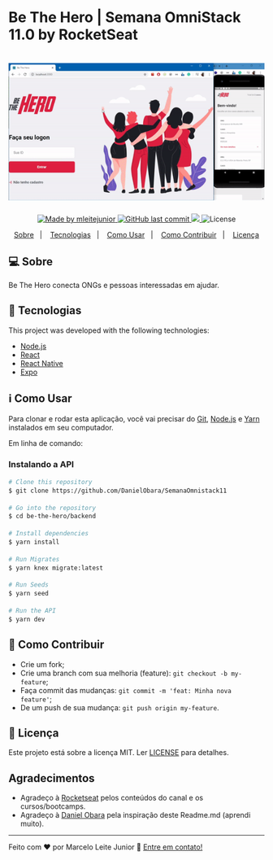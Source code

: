 # Be The Hero | Semana OmniStack 11.0 by RocketSeat

<h1 align="center">
    <img alt="BeTheHero" title="#BeTheHero" src=".github/preview.gif" width="640px"/>
</h1>

<p align="center">
	
  <a href="https://www.linkedin.com/in/marcelo-leite-junior-472a9313a/">
    <img alt="Made by mleitejunior" src="https://img.shields.io/badge/created%20by-mleitejunior-brightgreen">
  </a>

  <a href="https://github.com/mleitejunior/be-the-hero/commits/master">
    <img alt="GitHub last commit" src="https://img.shields.io/github/last-commit/mleitejunior/be-the-hero">
  </a>

<a aria-label="Completed" href="https://rocketseat.com.br/">
    <img src="https://img.shields.io/badge/OmniStack-done-green?logo=data:image/png;base64,iVBORw0KGgoAAAANSUhEUgAAABAAAAAQCAMAAAAoLQ9TAAAALVBMVEVHcExxWsF0XMJzXMJxWcFsUsD///9jRrzY0u6Xh9Gsn9n39fyMecy0qd2bjNJWBT0WAAAABHRSTlMA2Do606wF2QAAAGlJREFUGJVdj1cWwCAIBLEsRU3uf9xobDH8+GZwUYi8i6ucJwrxKE+7D0G9Q4vlYqtmCSjndr4CgCgzlyFgfKfKCVO0LrPKjmiqMxGXkJwNnXskqWG+1oSM+BSwD8f29YLNjvx/OQrn+g99oQSoNmt3PgAAAABJRU5ErkJggg=="></img>
  </a>
  <img alt="License" src="https://img.shields.io/badge/license-MIT-brightgreen">
</p>

<p align="center">
  <a href="#-sobre">Sobre</a>&nbsp;&nbsp;&nbsp;|&nbsp;&nbsp;&nbsp;
  <a href="#rocket-Tecnologias">Tecnologias</a>&nbsp;&nbsp;&nbsp;|&nbsp;&nbsp;&nbsp;
  <a href="#information_source-como-usar">Como Usar</a>&nbsp;&nbsp;&nbsp;|&nbsp;&nbsp;&nbsp;
  <a href="#🤔-como-contribuir">Como Contribuir</a>&nbsp;&nbsp;&nbsp;|&nbsp;&nbsp;&nbsp;
  <a href="#memo-licença">Licença</a>
</p>

## 💻 Sobre

Be The Hero conecta ONGs e pessoas interessadas em ajudar.


## :rocket: Tecnologias

This project was developed with the following technologies:

- [Node.js](https://nodejs.org/en/) 
- [React](https://reactjs.org)
- [React Native](https://facebook.github.io/react-native/)
- [Expo](https://expo.io/)

## :information_source: Como Usar

Para clonar e rodar esta aplicação, você vai precisar do [Git](https://git-scm.com), [Node.js](https://nodejs.org/en/download/) e [Yarn](https://yarnpkg.com/lang/pt-BR/docs/install/) instalados em seu computador.

Em linha de comando:

### Instalando a API
```bash
# Clone this repository
$ git clone https://github.com/DanielObara/SemanaOmnistack11

# Go into the repository
$ cd be-the-hero/backend

# Install dependencies
$ yarn install

# Run Migrates
$ yarn knex migrate:latest 

# Run Seeds
$ yarn seed

# Run the API
$ yarn dev
```

## 🤔 Como Contribuir

- Crie um fork;
- Crie uma branch com sua melhoria (feature): `git checkout -b my-feature`;
- Faça commit das mudanças: `git commit -m 'feat: Minha nova feature'`;
- De um push de sua mudança: `git push origin my-feature`.

## :memo: Licença

Este projeto está sobre a licença MIT. Ler [LICENSE](LICENSE.md) para detalhes.

## Agradecimentos

- Agradeço à [Rocketseat](https://rocketseat.com.br/) pelos conteúdos do canal e os cursos/bootcamps.
- Agradeço à [Daniel Obara](https://www.linkedin.com/in/danielobara/) pela inspiração deste Readme.md (aprendi muito). 

---

Feito com ♥ por Marcelo Leite Junior :wave: [Entre em contato!](https://www.linkedin.com/in/marcelo-leite-junior-472a9313a/)
